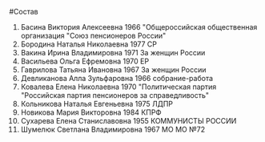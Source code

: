 #Состав
1. Басина Виктория Алексеевна 1966 \"Общероссийская общественная организация \"Союз пенсионеров России\"
2. Бородина Наталья Николаевна 1977 СР
3. Вакина Ирина Владимировна 1971 За женщин России
4. Васильева Ольга Ефремовна 1970 ЕР
5. Гаврилова Татьяна Ивановна 1967 За женщин России
6. Девликанова Алла Зульфаровна 1966 собрание-работа
7. Ковалева Елена Николаевна 1970 \"Политическая партия \"Российская партия пенсионеров за справедливость\"
8. Кольникова Наталья Евгеньевна 1975 ЛДПР
9. Новикова Мария Викторовна 1984 КПРФ
10. Сухарева Елена Станиславовна 1955 КОММУНИСТЫ РОССИИ
11. Шумелюк Светлана Владимировна 1967 МО МО №72
